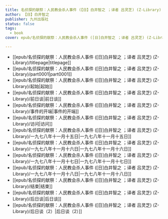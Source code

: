 ```yaml
---
title: 名侦探的献祭：人民教会杀人事件 (【日】白井智之 ；译者 吕灵芝) (Z-Library)
author: 【日】白井智之
publisher: 九州出版社
status: false
tags:
  - book
cover: epub/名侦探的献祭：人民教会杀人事件 ([日]白井智之 ；译者 吕灵芝) (Z-Library)/images/cover.jpeg

---
```

- [[epub/名侦探的献祭：人民教会杀人事件 ([日]白井智之 ；译者 吕灵芝) (Z-Library)/titlepage|titlepage]]
- [[epub/名侦探的献祭：人民教会杀人事件 ([日]白井智之 ；译者 吕灵芝) (Z-Library)/part0001|part0001]]
- [[epub/名侦探的献祭：人民教会杀人事件 ([日]白井智之 ；译者 吕灵芝) (Z-Library)/起始|起始]]
- [[epub/名侦探的献祭：人民教会杀人事件 ([日]白井智之 ；译者 吕灵芝) (Z-Library)/前日谈|前日谈]]
- [[epub/名侦探的献祭：人民教会杀人事件 ([日]白井智之 ；译者 吕灵芝) (Z-Library)/事件的开端|事件的开端]]
- [[epub/名侦探的献祭：人民教会杀人事件 ([日]白井智之 ；译者 吕灵芝) (Z-Library)/访问|访问]]
- [[epub/名侦探的献祭：人民教会杀人事件 ([日]白井智之 ；译者 吕灵芝) (Z-Library)/一九七八年十一月十五日|一九七八年十一月十五日]]
- [[epub/名侦探的献祭：人民教会杀人事件 ([日]白井智之 ；译者 吕灵芝) (Z-Library)/一九七八年十一月十六日|一九七八年十一月十六日]]
- [[epub/名侦探的献祭：人民教会杀人事件 ([日]白井智之 ；译者 吕灵芝) (Z-Library)/一九七八年十一月十七日|一九七八年十一月十七日]]
- [[epub/名侦探的献祭：人民教会杀人事件 ([日]白井智之 ；译者 吕灵芝) (Z-Library)/一九七八年十一月十八日|一九七八年十一月十八日]]
- [[epub/名侦探的献祭：人民教会杀人事件 ([日]白井智之 ；译者 吕灵芝) (Z-Library)/结束|结束]]
- [[epub/名侦探的献祭：人民教会杀人事件 ([日]白井智之 ；译者 吕灵芝) (Z-Library)/后日谈|后日谈]]
- [[epub/名侦探的献祭：人民教会杀人事件 ([日]白井智之 ；译者 吕灵芝) (Z-Library)/后日谈（2）|后日谈（2）]]
